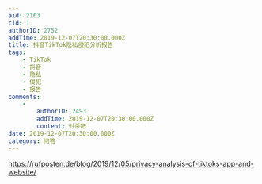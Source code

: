 ```yaml
---
aid: 2163
cid: 1
authorID: 2752
addTime: 2019-12-07T20:30:00.000Z
title: 抖音TikTok隐私侵犯分析报告
tags:
    - TikTok
    - 抖音
    - 隐私
    - 侵犯
    - 报告
comments:
    -
        authorID: 2493
        addTime: 2019-12-07T20:30:00.000Z
        content: 封杀吧
date: 2019-12-07T20:30:00.000Z
category: 问答
---
```


https://rufposten.de/blog/2019/12/05/privacy-analysis-of-tiktoks-app-and-website/

